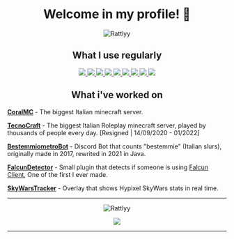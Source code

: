 <h1 align="center">Welcome in my profile! 👋</h1>
<p align="center"> 
<img src="https://komarev.com/ghpvc/?username=Rattlyy" alt="Rattlyy" />
</p>

<h2 align="center"> What I use regularly</h2>
<p align="center">
<a href="https://http.cat/200">
<img src="https://img.shields.io/badge/Java-ED8B00?style=for-the-badge&logo=java&logoColor=white" />
<img src="https://img.shields.io/badge/PHP-777BB4?style=for-the-badge&logo=php&logoColor=white" /> 
<img src="https://img.shields.io/badge/MySQL-00000F?style=for-the-badge&logo=mysql&logoColor=white" />
<img src="https://img.shields.io/badge/MongoDB-4EA94B?style=for-the-badge&logo=mongodb&logoColor=white" />
<img src="https://img.shields.io/badge/redis-%23DD0031.svg?&style=for-the-badge&logo=redis&logoColor=white"/>
<img src="https://img.shields.io/badge/Node.js-43853D?style=for-the-badge&logo=node.js&logoColor=white" />
<img src="https://img.shields.io/badge/Jenkins-D24939?style=for-the-badge&logo=Jenkins&logoColor=white"/>
<img src="https://img.shields.io/badge/Docker-2CA5E0?style=for-the-badge&logo=docker&logoColor=white"/>
<img src="https://img.shields.io/badge/Spring-6DB33F?style=for-the-badge&logo=spring&logoColor=white" />
</a>
</p>

<h2 align="center"> What i've worked on</h2>

[**CoralMC**](https://www.coralmc.it/) - The biggest Italian minecraft server.

[**TecnoCraft**](https://tecnocraft.net/) - The biggest Italian Roleplay minecraft server, played by thousands of people every day. [Resigned | 14/09/2020 - 01/2022]

[**BestemmiometroBot**](https://github.com/Rattlyy/bestemmiometro) - Discord Bot that counts "bestemmie" (Italian slurs), originally made in 2017, rewrited in 2021 in Java.

[**FalcunDetector**](https://github.com/Rattlyy/FalcunDetector) - Small plugin that detects if someone is using [Falcun Client](https://falcun.net/), One of the first I ever made.

[**SkyWarsTracker**](https://github.com/Rattlyy/SkywarsTracker) - Overlay that shows Hypixel SkyWars stats in real time.

<hr>
<p align="center"><img src="https://github-readme-stats.vercel.app/api?username=Rattlyy&show_icons=true&count_private=true&" alt="Rattlyy" /></p>
<p align="center"><img src="https://discord.c99.nl/widget/theme-2/573481869937606696.png" /> </p>
<hr>
